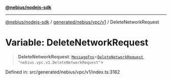 [**@nebius/nodejs-sdk**](../../../../../README.md)

---

[@nebius/nodejs-sdk](../../../../../README.md) / [generated/nebius/vpc/v1](../README.md) / DeleteNetworkRequest

# Variable: DeleteNetworkRequest

> **DeleteNetworkRequest**: [`MessageFns`](../../../../../runtime/protos/core/interfaces/MessageFns.md)\<[`DeleteNetworkRequest`](../interfaces/DeleteNetworkRequest.md), `"nebius.vpc.v1.DeleteNetworkRequest"`\>

Defined in: src/generated/nebius/vpc/v1/index.ts:3182
